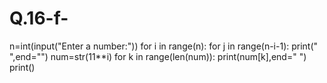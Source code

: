 # Q.16-f-
n=int(input("Enter a number:"))
for i in range(n):
  for j in range(n-i-1):
    print(" ",end="")
  num=str(11**i)
  for k in range(len(num)):
    print(num[k],end=" ")
  print()
